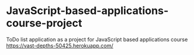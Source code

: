# JavaScript-based-applications-course-project
ToDo list application as a project for JavaScript based applications course <br>
https://vast-depths-50425.herokuapp.com/
